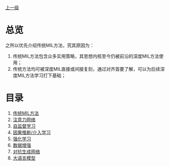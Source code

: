 [上一级](README.md)

# 总览
之所以优先介绍传统MIL方法，究其原因为：
1. 传统MIL方法包含众多实用策略，其思想内核至今仍被前沿的深度MIL方法使用；
2. 传统方法均可被深度MIL直接或间接复刻，通过对齐首要了解，可以为后续深度MIL方法学习打下基础；

# 目录
1. [传统MIL方法](Theories/Traditional.md) 
2. [注意力网络](Theories/Attention.md)
3. [自监督学习](Theories/SelfSupervised.md)
4. [因果推断/介入学习](Theories/CausalInference.md)
5. [强化学习](Theories/ReinforcementLearning.md)
6. [数据增强](Theories/DataEnhancement.md)
7. [对抗生成网络](Theories/GAN.md)
8. [大语言模型](Theories/LLM.md)
